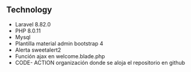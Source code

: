 ## Technology

* Laravel 8.82.0
* PHP 8.0.11
* Mysql
* Plantilla material admin bootstrap 4
* Alerta sweetalert2
* Función ajax en welcome.blade.php
* CODE- ACTION organización donde se aloja el repositorio en github